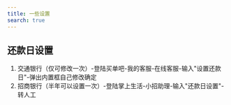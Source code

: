 ```yaml
---
title: 一些设置
search: true
---
```



## 还款日设置

1. 交通银行（仅可修改一次）-登陆买单吧-我的客服-在线客服-输入"设置还款日"-弹出内置框自己修改确定
2. 招商银行（半年可以设置一次）-登陆掌上生活-小招助理-输入"还款日设置"-转人工

